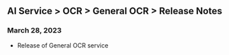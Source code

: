 ## AI Service > OCR > General OCR > Release Notes

### March 28, 2023
* Release of General OCR service
